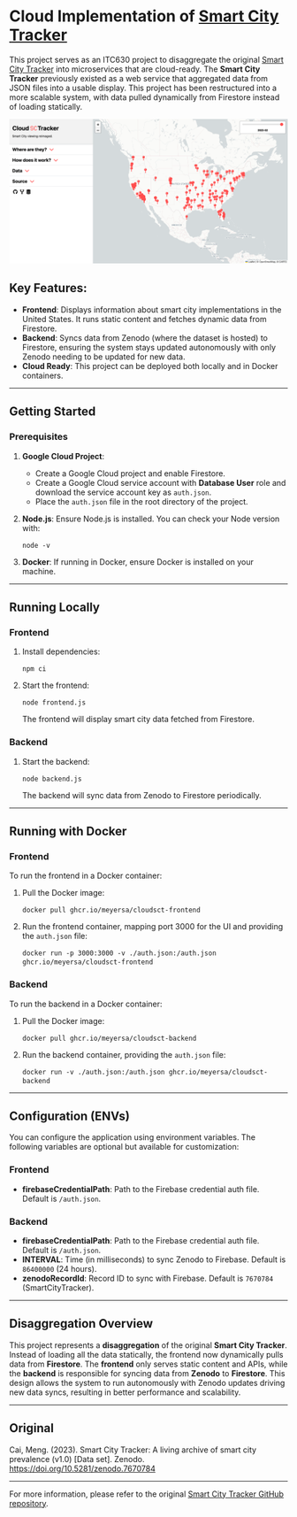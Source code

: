 # Cloud Implementation of [Smart City Tracker](https://caimeng2.github.io/SmartCityTracker/)

This project serves as an ITC630 project to disaggregate the original [Smart City Tracker](https://github.com/caimeng2/SmartCityTracker) into microservices that are cloud-ready. The **Smart City Tracker** previously existed as a web service that aggregated data from JSON files into a usable display. This project has been restructured into a more scalable system, with data pulled dynamically from Firestore instead of loading statically.

![New UI](/pics/new.png)

## Key Features:
- **Frontend**: Displays information about smart city implementations in the United States. It runs static content and fetches dynamic data from Firestore.
- **Backend**: Syncs data from Zenodo (where the dataset is hosted) to Firestore, ensuring the system stays updated autonomously with only Zenodo needing to be updated for new data.
- **Cloud Ready**: This project can be deployed both locally and in Docker containers.

---

## Getting Started

### Prerequisites

1. **Google Cloud Project**:
   - Create a Google Cloud project and enable Firestore.
   - Create a Google Cloud service account with **Database User** role and download the service account key as `auth.json`.
   - Place the `auth.json` file in the root directory of the project.

2. **Node.js**: Ensure Node.js is installed. You can check your Node version with:

   ```
   node -v
   ```

3. **Docker**: If running in Docker, ensure Docker is installed on your machine.

---

## Running Locally

### Frontend

1. Install dependencies:

   ```
   npm ci
   ```

2. Start the frontend:

   ```
   node frontend.js
   ```

   The frontend will display smart city data fetched from Firestore.

### Backend

1. Start the backend:

   ```
   node backend.js
   ```

   The backend will sync data from Zenodo to Firestore periodically.

---

## Running with Docker

### Frontend

To run the frontend in a Docker container:

1. Pull the Docker image:

   ```
   docker pull ghcr.io/meyersa/cloudsct-frontend
   ```

2. Run the frontend container, mapping port 3000 for the UI and providing the `auth.json` file:

   ```
   docker run -p 3000:3000 -v ./auth.json:/auth.json ghcr.io/meyersa/cloudsct-frontend
   ```

### Backend

To run the backend in a Docker container:

1. Pull the Docker image:

   ```
   docker pull ghcr.io/meyersa/cloudsct-backend
   ```

2. Run the backend container, providing the `auth.json` file:

   ```
   docker run -v ./auth.json:/auth.json ghcr.io/meyersa/cloudsct-backend
   ```

---

## Configuration (ENVs)

You can configure the application using environment variables. The following variables are optional but available for customization:

### Frontend

- **firebaseCredentialPath**: Path to the Firebase credential auth file. Default is `/auth.json`.

### Backend

- **firebaseCredentialPath**: Path to the Firebase credential auth file. Default is `/auth.json`.
- **INTERVAL**: Time (in milliseconds) to sync Zenodo to Firebase. Default is `86400000` (24 hours).
- **zenodoRecordId**: Record ID to sync with Firebase. Default is `7670784` (SmartCityTracker).

---

## Disaggregation Overview

This project represents a **disaggregation** of the original **Smart City Tracker**. Instead of loading all the data statically, the frontend now dynamically pulls data from **Firestore**. The **frontend** only serves static content and APIs, while the **backend** is responsible for syncing data from **Zenodo** to **Firestore**. This design allows the system to run autonomously with Zenodo updates driving new data syncs, resulting in better performance and scalability.

---

## Original

Cai, Meng. (2023). Smart City Tracker: A living archive of smart city prevalence (v1.0) [Data set]. Zenodo. https://doi.org/10.5281/zenodo.7670784

---

For more information, please refer to the original [Smart City Tracker GitHub repository](https://github.com/caimeng2/SmartCityTracker).
